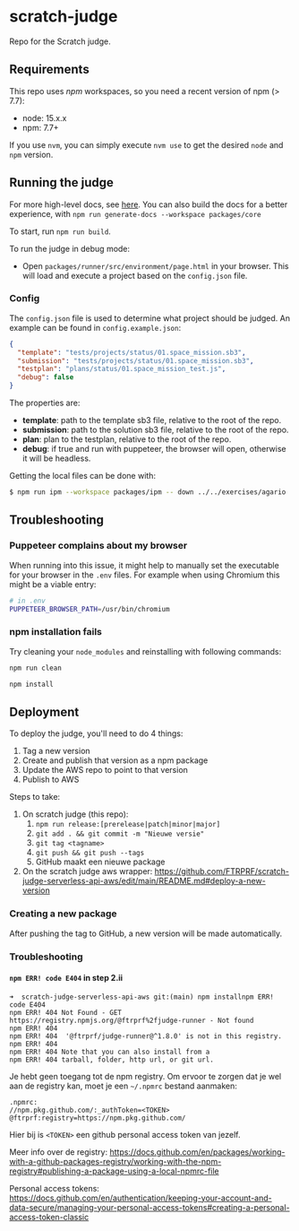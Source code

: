 # scratch-judge

Repo for the Scratch judge.

## Requirements

This repo uses _npm_ workspaces, so you need a recent version of npm (> 7.7):

- node: 15.x.x
- npm: 7.7+

If you use `nvm`, you can simply execute `nvm use` to get the desired `node` and `npm` version.

## Running the judge

For more high-level docs, see [here](./packages/core/pages/index.md).
You can also build the docs for a better experience, with `npm run generate-docs --workspace packages/core`

To start, run `npm run build`.

To run the judge in debug mode:

- Open `packages/runner/src/environment/page.html` in your browser. This will load and execute a project based on the `config.json` file.

### Config

The `config.json` file is used to determine what project should be judged.
An example can be found in `config.example.json`:

```json
{
  "template": "tests/projects/status/01.space_mission.sb3",
  "submission": "tests/projects/status/01.space_mission.sb3",
  "testplan": "plans/status/01.space_mission_test.js",
  "debug": false
}
```

The properties are:

- **template**: path to the template sb3 file, relative to the root of the repo.
- **submission**: path to the solution sb3 file, relative to the root of the repo.
- **plan**: plan to the testplan, relative to the root of the repo.
- **debug**: if true and run with puppeteer, the browser will open, otherwise it will be headless.

Getting the local files can be done with:

```bash
$ npm run ipm --workspace packages/ipm -- down ../../exercises/agario
```

## Troubleshooting

### Puppeteer complains about my browser

When running into this issue, it might help to manually set the executable for your browser in the `.env` files. For example when using Chromium this might be a viable entry:

```bash
# in .env
PUPPETEER_BROWSER_PATH=/usr/bin/chromium
```

### npm installation fails

Try cleaning your `node_modules` and reinstalling with following commands:

```bash
npm run clean

npm install
```

## Deployment

To deploy the judge, you'll need to do 4 things:

1. Tag a new version
2. Create and publish that version as a npm package
3. Update the AWS repo to point to that version
4. Publish to AWS

Steps to take:

1. On scratch judge (this repo):
   1. `npm run release:[prerelease|patch|minor|major]`
   2. `git add . && git commit -m "Nieuwe versie"`
   3. `git tag <tagname>`
   4. `git push && git push --tags`
   5. GitHub maakt een nieuwe package
2. On the scratch judge aws wrapper:
   https://github.com/FTRPRF/scratch-judge-serverless-api-aws/edit/main/README.md#deploy-a-new-version

### Creating a new package

After pushing the tag to GitHub, a new version will be made automatically.

### Troubleshooting

#### `npm ERR! code E404` in step 2.ii

```
➜  scratch-judge-serverless-api-aws git:(main) npm installnpm ERR! code E404
npm ERR! 404 Not Found - GET https://registry.npmjs.org/@ftrprf%2fjudge-runner - Not found
npm ERR! 404
npm ERR! 404  '@ftrprf/judge-runner@^1.8.0' is not in this registry.
npm ERR! 404
npm ERR! 404 Note that you can also install from a
npm ERR! 404 tarball, folder, http url, or git url.
```

Je hebt geen toegang tot de npm registry. Om ervoor te zorgen dat je wel aan de registry kan, moet je een `~/.npmrc` bestand aanmaken:

```
.npmrc:
//npm.pkg.github.com/:_authToken=<TOKEN>
@ftrprf:registry=https://npm.pkg.github.com/
```

Hier bij is `<TOKEN>` een github personal access token van jezelf.

Meer info over de registry: https://docs.github.com/en/packages/working-with-a-github-packages-registry/working-with-the-npm-registry#publishing-a-package-using-a-local-npmrc-file

Personal access tokens: https://docs.github.com/en/authentication/keeping-your-account-and-data-secure/managing-your-personal-access-tokens#creating-a-personal-access-token-classic
